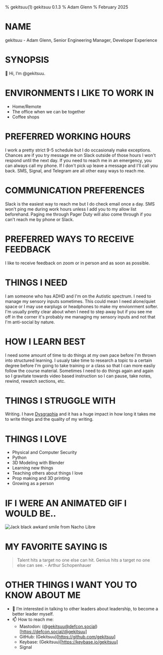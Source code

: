 % gekitsuu(1) gekitsuu 0.1.3
% Adam Glenn
% February 2025

# NAME
gekitsuu - Adam Glenn, Senior Engineering Manager, Developer Experience

# SYNOPSIS

👋 Hi, I’m @gekitsuu. 

# ENVIRONMENTS I LIKE TO WORK IN

- Home/Remote
- The office when we can be together
- Coffee shops

# PREFERRED WORKING HOURS

I work a pretty strict 9-5 schedule but I do occasionaly make exceptions. Chances are if you try message me on Slack outside of those hours I won't respond until the next day. If you need to reach me in an emergency, you can always call my phone. If I don't pick up leave a message and I'll call you back. SMS, Signal, and Telegram are all other easy ways to reach me.

# COMMUNICATION PREFERENCES

Slack is the easiest way to reach me but I do check email once a day. SMS won't ping me during work hours unless I add you to my allow list beforehand. Paging me through Pager Duty will also come through if you can't reach me by phone or Slack.

# PREFERRED WAYS TO RECEIVE FEEDBACK

I like to receive feedback on zoom or in person and as soon as possible.

# THINGS I NEED

I am someone who has ADHD and I'm on the Autistic spectrum. I need to manage my sensory inputs sometimes. This could mean I need alone/quiet space or I may use earplugs or headphones to make my envionrment softer. I'm usually pretty clear about when I need to step away but if you see me off in the corner it's probably me managing my sensory inputs and not that I'm anti-social by nature. 

# HOW I LEARN BEST

I need some amount of time to do things at my own pace before I'm thrown into structured learning. I usualy take time to research a topic to a certain degree before I'm going to take training or a class so that I can more easliy follow the course material. Sometimes I need to do things again and again so I gravitate towards video based instruction so I can pause, take notes, rewind, rewatch sections, etc.

# THINGS I STRUGGLE WITH

Writing. I have [Dysgraphia](https://en.wikipedia.org/wiki/Dysgraphia) and it has a huge impact in how long it takes me to write things and the quality of my writing.

# THINGS I LOVE

- Physical and Computer Security
- Python
- 3D Modeling with Blender
- Learning new things
- Teaching others about things I love
- Prop making and 3D printing
- Growing as a person

# IF I WERE AN ANIMATED GIF I WOULD BE..

![Jack black awkard smile from Nacho Libre](https://media3.giphy.com/media/blEl99OgPQnNS/giphy.gif?cid=ecf05e47l8mofdhdea5lqpsaf17j9ura5oqlnqn198hlf7q4&ep=v1_gifs_search&rid=giphy.gif&ct=g)

# MY FAVORITE SAYING IS

> Talent hits a target no one else can hit. Genius hits a target no one else can see. - Arthur Schopenhauer

# OTHER THINGS I WANT YOU TO KNOW ABOUT ME

- 💞️ I’m interested in talking to other leaders about leadership, to become a better leader myself.
- 📫 How to reach me:
    - Mastodon: (@gekitsuu@defcon.social)[https://defcon.social/@gekitsuu]
    - GitHub: (Gekitsuu)[https://github.com/gekitsuu]
    - Keybase: (Gekitsuu)[https://keybase.io/gekitsuu]
    - Signal

